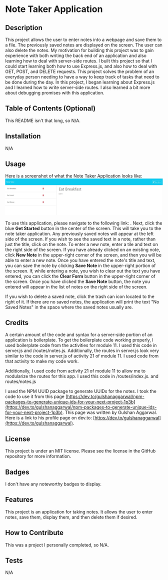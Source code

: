 # Note Taker Application

## Description

This project allows the user to enter notes into a webpage and save them to a file.  The previously saved notes are displayed on the screen.  The user can also delete the notes.  My motivation for building this project was to gain experience with both writing the back end of an application and also learning how to deal with server-side routes.  I built this project so that I could start learning both how to use Express.js, and also how to deal with GET, POST, and DELETE requests.  This project solves the problem of an everyday person needing to have a way to keep track of tasks that need to be done during the day.  In this project, I began learning about Express.js and I learned how to write server-side routes.  I also learned a bit more about debugging promises with this application.

## Table of Contents (Optional)

This README isn't that long, so N/A.

## Installation

N/A 

## Usage

Here is a screenshot of what the Note Taker Application looks like: ![A screenshot of the Note Taker Application](./public/assets/images/note-taker-application-screenshot.JPG)

To use this application, please navigate to the following link: []().  Next, click the blue **Get Started** button in the center of the screen.  This will take you to the note taker application.  Any previously saved notes will appear at the left side of the screen.  If you wish to see the saved text in a note, rather than just the title, click on the note.  To enter a new note, enter a tile and text on the right side of the screen.  If you have already clicked on an existing note, click **New Note** in the upper-right corner of the screen, and then you will be able to enter a new note.  Once you have entered the note's title and text, you can save the note by clicking **Save Note** in the upper-right portion of the screen.  If, while entering a note, you wish to clear out the text you have entered, you can click the **Clear Form** button in the upper-right corner of the screen.  Once you have clicked the **Save Note** button, the note you entered will appear in the list of notes on the right side of the screen.

If you wish to delete a saved note, click the trash can icon located to the right of it.  If there are no saved notes, the application will print the text "No Saved Notes" in the space where the saved notes usually are.

## Credits

A certain amount of the code and syntax for a server-side portion of an application is boilerplate.  To get the boilerplate code working properly, I used boilerplate code from the activities for module 11.  I used this code in server.js and /routes/notes.js.  Additionally, the routes in server.js look very similar to the code in server.js of activity 21 of module 11.  I used code from that activity to make my code work.

Additionally, I used code from activity 21 of module 11 to allow me to modularize the routes for this app.  I used this code in /routes/index.js. and routes/notes.js

I used the NPM UUID package to generate UUIDs for the notes.  I took the code to use it from this page [https://dev.to/gulshanaggarwal/npm-packages-to-generate-unique-ids-for-your-next-project-1p3b](https://dev.to/gulshanaggarwal/npm-packages-to-generate-unique-ids-for-your-next-project-1p3b).  This page was written by Gulshan Aggarwal.  Here is a link to his profile page on dev.to: [https://dev.to/gulshanaggarwal](https://dev.to/gulshanaggarwal).

## License

This project is under an MIT license.  Please see the license in the GitHub repository for more information.

## Badges

I don't have any noteworthy badges to display.

## Features

This project is an application for taking notes.  It allows the user to enter notes, save them, display them, and then delete them if desired.

## How to Contribute

This was a project I personally completed, so N/A.

## Tests

N/A